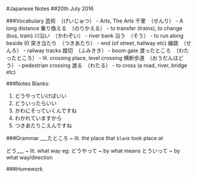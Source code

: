 #Japanese Notes
##20th July 2016

###Vocabulary
芸術　（げいじゅつ） - Arts, The Arts
千里　（せんり） - A long distance
乗り換える　（のりかえる） - to transfer (trains), to change (bus, train)
川沿い　（かわぞい） - river bank
沿う　（そう） - to run along beside (I)
突き当たり　（つきあたり） - end (of street, hallway etc)
線路　（せんろ） - railway tracks
踏切　（ふみきき） - boom gate
渡ったところ　（わたったところ） - lit. crossing place, level crossing
横断歩道　（おうだんほどう） - pedestrian crossing
渡る　（わたる） - to cross (a road, river, bridge etc)

###Notes
Blanks:
1. どうやっていけばいい
2. どういったらいい
3. かわにそっていくんですね
4. わかれていますから
5. つきあたりこえんですね　

###Grammar
___たところ ~ lit. the place that `blank` took place at

どう___ ~ lit. what way
eg: どうやって ~ by what means
    とういって ~ by what way/direction

###Homework

